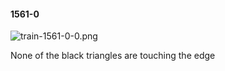 #### 1561-0
![train-1561-0-0.png](https://github.com/lil-lab/nlvr/raw/master/nlvr/train/images/29/train-1561-0-0.png "train-1561-0-0.png")

None of the black triangles are touching the edge